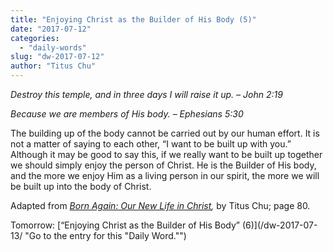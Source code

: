 ```yaml
---
title: "Enjoying Christ as the Builder of His Body (5)"
date: "2017-07-12"
categories: 
  - "daily-words"
slug: "dw-2017-07-12"
author: "Titus Chu"
---
```


_Destroy this temple, and in three days I will raise it up._ _– John 2:19_

_Because we are members of His body._ _– Ephesians 5:30_

The building up of the body cannot be carried out by our human effort. It is not a matter of saying to each other, “I want to be built up with you.” Although it may be good to say this, if we really want to be built up together we should simply enjoy the person of Christ. He is the Builder of His body, and the more we enjoy Him as a living person in our spirit, the more we will be built up into the body of Christ.

Adapted from _[Born Again: Our New Life in Christ](/book-born-again/ "Go to the listing for this book."),_ by Titus Chu; page 80.

Tomorrow: [“Enjoying Christ as the Builder of His Body” (6)](/dw-2017-07-13/ "Go to the entry for this "Daily Word."")
